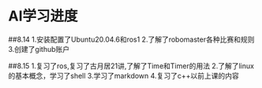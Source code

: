 # AI学习进度
##8.14
1.安装配置了Ubuntu20.04.6和ros1
2.了解了robomaster各种比赛和规则
3.创建了github账户

##8.15
1.复习了ros,复习了古月居21讲,了解了Time和Timer的用法
2.了解了linux的基本概念，学习了shell
3.学习了markdown
4.复习了c++以前上课的内容

